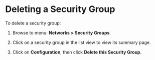 # Deleting a Security Group

To delete a security group:

1.  Browse to menu: **Networks > Security Groups**.

2.  Click on a security group in the list view to view its summary page.

3.  Click on **Configuration**, then click **Delete this Security Group**.
